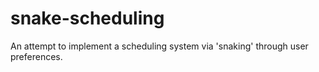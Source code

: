 # snake-scheduling
An attempt to implement a scheduling system via 'snaking' through user preferences.
